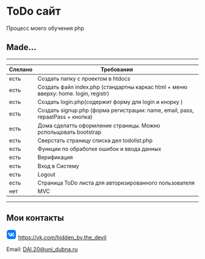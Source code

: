 # ToDo сайт

Процесс моего обучения php 

## Made...
-----------------------------------------------------

Слелано | Требования 
--------|-----------
 есть   | Создать папку с проектом в htdocs
 есть   | Создать файл index.php (стандартны каркас html + меню вверху: home. login, registr)
 есть   | Создать login.php(содержит форму для login и кнорку )
 есть   | Создать signup.php (форма регистрации: name, email, pass, repaatPass + кнопка)
 есть   | Дома сделатть оформление страницы. Можно рспольщовать bootstrap
 есть   | Сверстать страницу списка дел todolist.php
 есть   | Функции по обработке ошибок и ввода данных
 есть   | Верификация
 есть   | Вход в Систему
 есть   | Logout
 есть   | Страница ToDo листа для авторизированного пользователя
 нет    | MVC

-------------------------------------------------------

## Мои контакты
![vk](image/vk_icon.png)  https://vk.com/hidden_by.the_devil

Email: DAI.20@uni_dubna.ru



